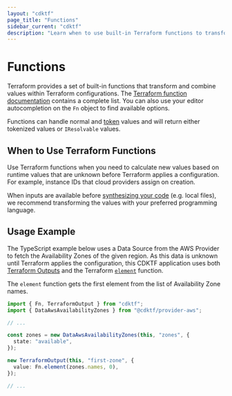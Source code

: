 ```yaml
---
layout: "cdktf"
page_title: "Functions"
sidebar_current: "cdktf"
description: "Learn when to use built-in Terraform functions to transform or combine values."
---
```


# Functions

Terraform provides a set of built-in functions that transform and combine values within Terraform configurations. The [Terraform function documentation](https://www.terraform.io/docs/language/functions/index.html) contains a complete list. You can also use your editor autocompletion on the `Fn` object to find available options.

Functions can handle normal and [token](./tokens.md) values and will return either tokenized values or `IResolvable` values.

## When to Use Terraform Functions

Use Terraform functions when you need to calculate new values based on runtime values that are unknown before Terraform applies a configuration. For example, instance IDs that cloud providers assign on creation.

When inputs are available before [synthesizing your code](/cdktf/cli-reference/commands.html#synth) (e.g. local files), we recommend transforming the values with your preferred programming language.

## Usage Example

The TypeScript example below uses a Data Source from the AWS Provider to fetch the Availability Zones of the given region. As this data is unknown until Terraform applies the configuration, this CDKTF application uses both [Terraform Outputs](./variables-and-outputs.html#outputs) and the Terraform [`element`](https://www.terraform.io/docs/language/functions/element.html) function.

The `element` function gets the first element from the list of Availability Zone names.

```ts
import { Fn, TerraformOutput } from "cdktf";
import { DataAwsAvailabilityZones } from "@cdktf/provider-aws";

// ...

const zones = new DataAwsAvailabilityZones(this, "zones", {
  state: "available",
});

new TerraformOutput(this, "first-zone", {
  value: Fn.element(zones.names, 0),
});

// ...
```

